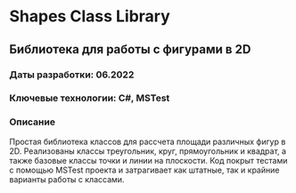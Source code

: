 # Shapes Class Library
## Библиотека для работы с фигурами в 2D

### Даты разработки: 06.2022

### Ключевые технологии: C#, MSTest

### Описание

Простая библиотека классов для рассчета площади различных фигур в 2D. Реализованы классы треугольник, круг, прямоугольник и квадрат, а также базовые классы точки и линии на плоскости. Код покрыт тестами с помощью MSTest проекта и затрагивает как штатные, так и крайние варианты работы с классами.
